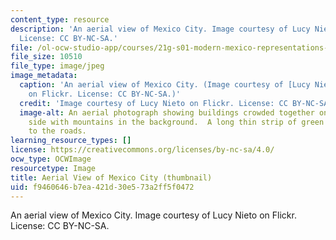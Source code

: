 ```yaml
---
content_type: resource
description: 'An aerial view of Mexico City. Image courtesy of Lucy Nieto on Flickr.
  License: CC BY-NC-SA.'
file: /ol-ocw-studio-app/courses/21g-s01-modern-mexico-representations-of-mexico-citys-urban-life-spring-2015/f9460646b7ea421d30e573a2ff5f0472_21g-s01s15-th.jpg
file_size: 10510
file_type: image/jpeg
image_metadata:
  caption: 'An aerial view of Mexico City. (Image courtesy of [Lucy Nieto](https://www.flickr.com/photos/lucynieto/16467186377/)
    on Flickr. License: CC BY-NC-SA.)'
  credit: 'Image courtesy of Lucy Nieto on Flickr. License: CC BY-NC-SA.'
  image-alt: An aerial photograph showing buildings crowded together on the right
    side with mountains in the background.  A long thin strip of green runs parallel
    to the roads.
learning_resource_types: []
license: https://creativecommons.org/licenses/by-nc-sa/4.0/
ocw_type: OCWImage
resourcetype: Image
title: Aerial View of Mexico City (thumbnail)
uid: f9460646-b7ea-421d-30e5-73a2ff5f0472
---
```

An aerial view of Mexico City. Image courtesy of Lucy Nieto on Flickr. License: CC BY-NC-SA.